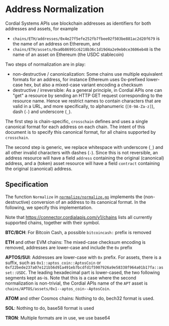 # Address Normalization

Cordial Systems APIs use blockchain addresses as identifiers for both addresses and assets, for example

- `chains/ETH/addresses/0x4e27f5efe252fb7fbee02f503be881ac2d20f679` is the name of an address on Ethereum, and
- `chains/ETH/assets/0xa0b86991c6218b36c1d19d4a2e9eb0ce3606eb48` is the name of an asset on Ethereum (the USDC stablecoin)

Two steps of normalization are in play:

- non-destructive / canonicalization: Some chains use multiple equivalent formats for an address, for instance Ethereum uses 0x-prefixed lower-case hex, but also a mixed-case variant encoding a checksum
- destructive / irreversible: As a general principle, in Cordial APIs one can "get" a resource by sending an HTTP GET request corresponding to the resource name. Hence we restrict names to contain characters that are valid in a URL, and more specifically, to alphanumeric (`[0-9A-Za-z]`), dash (`-`) and underscore (`_`).

The first step is chain-specific, `crosschain` defines and uses a single canonical format for each address on each chain. The intent of this document is to specify this canonical format, for all chains supported by `crosschain`.

The second step is generic, we replace whitespace with underscore (`_`) and all other invalid characters with dashes (`-`). Since this is not reversible, an address resource will have a field `address` containing the original (canonical) address, and a (token) asset resource will have a field `contract` containing the original (canonical) address.

## Specification

The function `Normalize` in [`normalize/normalize.go`](../normalize/normalize.go) implements the (non-destructive) conversion of an address to its canonical format. In the following, we specify this implementation.

Note that https://connector.cordialapis.com/v1/chains lists all currently supported chains, together with their symbol.

**BTC/BCH**: For Bitcoin Cash, a possible `bitcoincash:` prefix is removed

**ETH** and other EVM chains: The mixed-case checksum encoding is removed, addresses are lower-case and include the `0x` prefix

**APTOS/SUI**: Addresses are lower-case with `0x` prefix. For assets, there is a suffix, such as `0x1::aptos_coin::AptosCoin` or `0xf22bede237a07e121b56d91a491eb7bcdfd1f5907926a9e58338f964a01b17fa::asset::USDC`. The leading hexadecimal part is lower-cased, the two following segments kept as-is. Note that this is a case where the second normalization is non-trivial, the Cordial APIs name of the `APT` asset is `chains/APTOS/assets/0x1--aptos_coin--AptosCoin`.

**ATOM** and other Cosmos chains: Nothing to do, bech32 format is used.

**SOL**: Nothing to do, base58 format is used

**TRON**: Multiple formats are in use, we use base64

